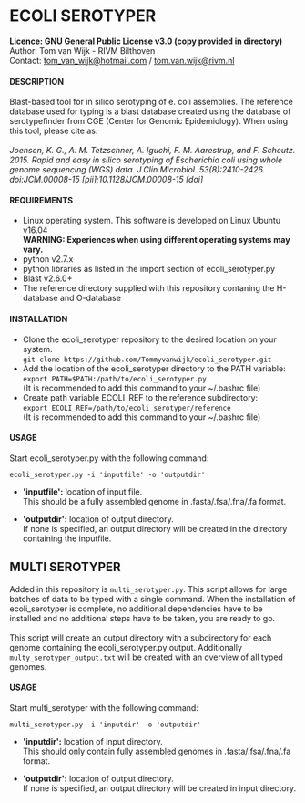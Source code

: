 # ECOLI SEROTYPER

**Licence:	GNU General Public License v3.0 (copy provided in directory)**<br />
Author:		Tom van Wijk - RIVM Bilthoven<br />
Contact:	tom_van_wijk@hotmail.com / tom.van.wijk@rivm.nl<br />

#### DESCRIPTION

Blast-based tool for in silico serotyping of e. coli assemblies.
The reference database used for typing is a blast database created using the database of serotypefinder from CGE (Center for Genomic Epidemiology).
When using this tool, please cite as:<br /><br />
*Joensen, K. G., A. M. Tetzschner, A. Iguchi, F. M. Aarestrup, and F. Scheutz. 2015. Rapid and easy in silico serotyping of Escherichia coli using whole genome sequencing (WGS) data. J.Clin.Microbiol. 53(8):2410-2426. doi:JCM.00008-15 [pii];10.1128/JCM.00008-15 [doi]*

#### REQUIREMENTS

-	Linux operating system. This software is developed on Linux Ubuntu v16.04<br />
	**WARNING: Experiences when using different operating systems may vary.**
-	python v2.7.x
-	python libraries as listed in the import section of ecoli_serotyper.py
-	Blast v2.6.0+
-	The reference directory supplied with this repository contaning the H-database and O-database

#### INSTALLATION

-	Clone the ecoli_serotyper repository to the desired location on your system.<br />
	`git clone https://github.com/Tommyvanwijk/ecoli_serotyper.git`
-	Add the location of the ecoli_serotyper directory to the PATH variable:<br />
	`export PATH=$PATH:/path/to/ecoli_serotyper.py`<br />
	(It is recommended to add this command to your ~/.bashrc file)
-	Create path variable ECOLI_REF to the reference subdirectory:<br />
	`export ECOLI_REF=/path/to/ecoli_serotyper/reference`<br />
	(It is recommended to add this command to your ~/.bashrc file)

#### USAGE

Start ecoli_serotyper.py with the following command:

`ecoli_serotyper.py -i 'inputfile' -o 'outputdir'`

-	**'inputfile':**	location of input file.<br />
			This should be a fully assembled genome in .fasta/.fsa/.fna/.fa format.

-	**'outputdir':**	location of output directory.<br />
			If none is specified, an output directory will be created in the directory containing the inputfile.

## MULTI SEROTYPER

Added in this repository is `multi_serotyper.py`.
This script allows for large batches of data to be typed with a single command.
When the installation of ecoli_serotyper is complete, no additional dependencies have to be installed and no additional steps have to be taken,
you are ready to go.<br /><br />
This script will create an output directory with a subdirectory for each genome containing the ecoli_serotyper.py output.
Additionally `multy_serotyper_output.txt` will be created with an overview of all typed genomes.

#### USAGE

Start multi_serotyper with the following command:

`multi_serotyper.py -i 'inputdir' -o 'outputdir'`

-	**'inputdir':**	location of input directory.<br />
			This should only contain fully assembled genomes in .fasta/.fsa/.fna/.fa format.

-	**'outputdir':**	location of output directory.<br />
			If none is specified, an output directory will be created in input directory.
